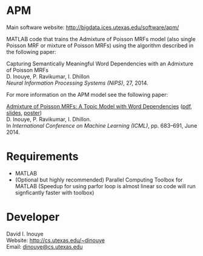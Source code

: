 APM
===

Main software website: http://bigdata.ices.utexas.edu/software/apm/

MATLAB code that trains the Admixture of Poisson MRFs model (also single Poisson MRF or mixture of Poisson MRFs) using the algorithm described in the following paper:  

Capturing Semantically Meaningful Word Dependencies with an Admixture of Poisson MRFs  
D. Inouye, P. Ravikumar, I. Dhillon  
*Neural Information Processing Systems (NIPS)*, 27, 2014.

For more information on the APM model see the following paper:  

[Admixture of Poisson MRFs: A Topic Model with Word Dependencies](http://www.cs.utexas.edu/~dinouye/papers/inouye2014-admixture-poisson-mrfs-icml2014.pdf) ([pdf](http://www.cs.utexas.edu/~dinouye/papers/inouye2014-admixture-poisson-mrfs-icml2014.pdf), [slides](http://www.cs.utexas.edu/~dinouye/presentations/pres-admixture-poisson-mrfs-icml2014.pdf), [poster](http://www.cs.utexas.edu/~dinouye/presentations/poster-admixture-poisson-mrfs-2014.pdf))  
D. Inouye, P. Ravikumar, I. Dhillon.  
In *International Conference on Machine Learning (ICML)*, pp. 683–691, June 2014.


Requirements
============

* MATLAB
* (Optional but highly recommended) Parallel Computing Toolbox for MATLAB (Speedup for using parfor loop is almost linear so code will run signficantly faster with toolbox)

Developer
=========

David I. Inouye  
Website: http://cs.utexas.edu/~dinouye  
Email: dinouye@cs.utexas.edu
